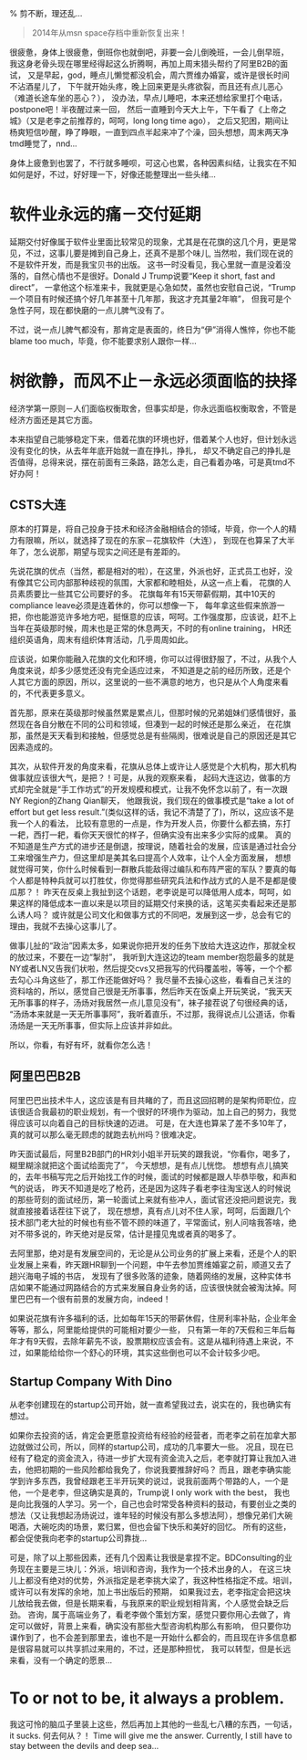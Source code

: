 % 剪不断，理还乱...

> 2014年从msn space存档中重新恢复出来！

很疲惫，身体上很疲惫，倒班你也就倒吧，非要一会儿倒晚班，一会儿倒早班， 我这身老骨头现在哪里经得起这么折腾啊，再加上周末猎头帮约了阿里B2B的面试， 又是早起，god，睡点儿懒觉都没机会，周六贾维办婚宴，或许是很长时间不沾酒星儿了， 下午就开始头疼，晚上回来更是头疼欲裂，而且还有点儿恶心（难道长途车坐的恶心？）， 没办法，早点儿睡吧，本来还想给家里打个电话，postpone吧！半夜醒过来一回， 然后一直睡到今天大上午，下午看了《上帝之城》（又是老李之前推荐的，呵呵，long long time ago）， 之后又犯困，期间让杨爽短信吵醒，睁了睁眼，一直到四点半起来冲了个澡，回头想想，周末两天净tmd睡觉了，nnd...

身体上疲惫到也罢了，不行就多睡呗，可这心也累，各种因素纠结，让我实在不知如何是好，不过，好好理一下，好像还能整理出一些头绪...

# 软件业永远的痛－交付延期

延期交付好像属于软件业里面比较常见的现象，尤其是在花旗的这几个月，更是常见，不过，这事儿要是摊到自己身上，还真不是那个味儿, 当然啦，我们现在说的不是软件开发，而是我宝贝书的出版。 这书一时没看见，我心里就一直是没着没落的，自然心情也不是很好。Donald J Trump说要“Keep it short, fast and direct”， 一拿他这个标准来卡，我就更是心急如焚，虽然也安慰自己说，“Trump一个项目有时候还搞个好几年甚至十几年那，我这才充其量2年嘛”， 但我可是个急性子阿，现在都快磨的一点儿脾气没有了。

不过，说一点儿脾气都没有，那肯定是表面的，终日为“伊”消得人憔悴，你也不能blame too much，毕竟，你不能要求别人跟你一样...

# 树欲静，而风不止－永远必须面临的抉择

经济学第一原则－人们面临权衡取舍，但事实却是，你永远面临权衡取舍，不管是经济方面还是其它方面。

本来指望自己能够稳定下来，借着花旗的环境也好，借着某个人也好，但计划永远没有变化的快，从去年年底开始就一直在挣扎，挣扎， 却又不确定自己的挣扎是否值得，总得来说，摆在前面有三条路，路怎么走，自己看着办咯，可是真tmd不好办阿！

## CSTS大连

原本的打算是，将自己投身于技术和经济金融相结合的领域，毕竟，你一个人的精力有限嘛，所以，就选择了现在的东家－花旗软件（大连）， 到现在也算呆了大半年了，怎么说那，期望与现实之间还是有差距的。

先说花旗的优点（当然，都是相对的啦），在这里，外派也好，正式员工也好，没有像其它公司内部那种歧视的氛围，大家都和睦相处，从这一点上看， 花旗的人员素质要比一些其它公司要好的多。 花旗每年有15天带薪假期，其中10天的compliance leave必须是连着休的，你可以想像一下， 每年拿这些假来旅游一把，你也能游览许多地方吧，挺惬意的应该，呵呵。工作强度那，应该说，赶不上当年在英级那时候，周末也是正常的休息两天，不时的有online training， HR还组织英语角，周末有组织体育活动，几乎周周如此。

应该说，如果你能融入花旗的文化和环境，你可以过得很舒服了，不过，从我个人角度来说，却多少感觉还没有完全适应过来， 不知道是之前的经历所致，还是个人其它方面的原因，所以，这里说的一些不满意的地方，也只是从个人角度来看的，不代表更多意义。

首先那，原来在英级那时候虽然累是累点儿，但那时候的兄弟姐妹们感情很好，虽然现在各自分散在不同的公司和领域，但凑到一起的时候还是那么亲近， 在花旗那，虽然是天天看到和接触，但感觉总是有些隔阂，很难说是自己的原因还是其它因素造成的。

其次，从软件开发的角度来看，花旗从总体上或许让人感觉是个大机构，那大机构做事就应该很大气，是把？！可是，从我的观察来看， 起码大连这边，做事的方式却完全就是“手工作坊式”的开发规模和模式，让我不免怀念以前了，有一次跟NY Region的Zhang Qian聊天， 他跟我说，我们现在的做事模式是“take a lot of effort but get less result.”(类似这样的话，我记不清楚了了)，所以，这应该不是我一个人的看法， 比较有意思的一点是，作为开发人员，你要什么都去搞，东打一耙，西打一耙，看你天天很忙的样子，但确实没有出来多少实际的成果。 真的不知道是生产方式的进步还是倒退，按理说，随着社会的发展，应该是通过社会分工来增强生产力，但这里却是美其名曰提高个人效率，让个人全方面发展， 想想就觉得可笑，你什么时候看到一群散兵能敌得过编队和布阵严密的军队？要真的每个人都是特种兵就可以打胜仗，你觉得那些研究兵法和作战方式的人是不是都是傻瓜那？！ 昨天在反桌上我扯到这个话题，老李说是可以降低用人成本，呵呵，如果这样的降低成本一直以来是以项目的延期交付来换的话，这笔买卖看起来还是那么诱人吗？ 或许就是公司文化和做事方式的不同吧，发展到这一步，总会有它的理由，我就不去操心这事儿了。

做事儿扯的“政治”因素太多，如果说你把开发的任务下放给大连这边作，那就全权的放过来，不要在一边“掣肘”， 我听到大连这边的team member抱怨最多的就是NY或者LN又告我们状啦，然后提交cvs又把我写的代码覆盖啦，等等，一个个都去勾心斗角这些了，那工作还能做好吗？ 我尽量不去操心这些，看看自己关注的资料啥的，所以，感觉自己很是无所事事，然后昨天在饭桌上开玩笑说，“我天天无所事事的样子，汤炀对我居然一点儿意见没有”，袜子接茬说了句很经典的话， “汤炀本来就是一天无所事事阿”，我听着直乐，不过那，我得说点儿公道话，你看汤炀是一天无所事事，但实际上应该并非如此。

所以，你看，有好有坏，就看你怎么选！

## 阿里巴巴B2B

阿里巴巴出技术牛人，这应该是有目共睹的了，而且这回招聘的是架构师职位，应该很适合我最初的职业规划，有一个很好的环境作为驱动，加上自己的努力，我觉得应该可以向着自己的目标快速的迈进。 可是，在大连也算呆了差不多10年了，真的就可以那么毫无顾虑的就跑去杭州吗？很难决定。

昨天面试最后，阿里B2B部门的HR刘小姐半开玩笑的跟我说，“你看你，喝多了，糊里糊涂就把这个面试给面完了”， 今天想想，是有点儿恍惚。 想想有点儿搞笑的，去年书稿写完之后开始找工作的时候，面试的时候都是跟人毕恭毕敬，和声和气的说话， 昨天不知道是吃了枪药，还是因为这阵子看老李往淘宝送人的时候说的那些苛刻的面试经历，第一轮面试上来就有些冲人，面试官还没把问题说完，我就直接接着话茬往下说了， 现在想想，真有点儿对不住人家，呵呵，后面跟几个技术部门老大扯的时候也有些不管不顾的味道了，平常面试，别人问啥我答啥，绝对不带多说的，昨天绝对是反常，估计是撞见鬼或者真的喝多了。

去阿里那，绝对是有发展空间的，无论是从公司业务的扩展上来看，还是个人的职业发展上来看，昨天跟HR聊到一个问题，中午去参加贾维婚宴之前，顺道又去了趟兴海电子城的书店， 发现有了很多败落的迹象，随着网络的发展，这种实体书店如果不能通过网路结合的方式来发展自身业务的话，应该很快就会被淘汰掉。阿里巴巴有一个很有前景的发展方向，indeed！

如果说花旗有许多福利的话，比如每年15天的带薪休假，住房利率补贴，企业年金等等，那么，阿里能给提供的可能相对要少一些， 只有第一年的7天假和三年后每年才有9天假，去除年薪先不谈，股票期权应该会有。这是从福利待遇上来说，不过，如果能给给你一个舒心的环境，其实这些倒也可以不会计较多少吧。

## Startup Company With Dino

从老李创建现在的startup公司开始，就一直希望我过去，说实在的，我也确实有想过。

如果你去投资的话，肯定会更愿意投资给有经验的经营者，而老李之前在加拿大那边就做过公司，所以，同样的startup公司，成功的几率要大一些。 况且，现在已经有了稳定的资金流入，待进一步扩大现有资金流入之后，老李就打算让我加入进去，他把初期的一些风险都给我免了，你说我要推辞好吗？ 而且，跟老李确实能学到许多东西，我曾经跟老王半开玩笑的说过，说我前面两个带路的人，一个是他，一个是老李，但这确实是真的，Trump说 I only work with the best， 我也是向比我强的人学习。另一个，自己也会时常受各种资料的鼓动，有要创业之类的想法（又让我想起汤炀说过，谁年轻的时候没有那么多想法阿），想像兄弟们大碗喝酒，大碗吃肉的场景，累归累，但也会留下快乐和美好的回忆。 所有的这些，都会促使我向老李的startup公司靠拢...

可是，除了以上那些因素，还有几个因素让我很是拿捏不定。BDConsulting的业务现在主要是三块儿：外派，培训和咨询，我作为一个技术出身的人， 在这三块儿上都没有绝对的优势，外派指定是老李挑大梁了，我这种性格指定不成。培训，或许可以有发挥的余地，加上书出版后的预期， 如果我过去，老李指定会把这块儿放给我去做，但是长期来看，与我原来的职业规划相背离，个人感觉会缺乏后劲。 咨询，属于高端业务了，看老李做个策划方案，感觉只要你用心去做了，肯定可以做好，背景上来看，确实没有那些大型咨询机构那么有影响， 但只要你功课作到了，也不会差到那里去，谁也不是一开始什么都会的，而且现在许多信息都是很容易就可以共享抓过来用的，不过，还是那种担忧， 我可以转型，但是长远来看，没有一个确定的愿景...

# To or not to be, it always a problem.

我这可怜的脑瓜子里装上这些，然后再加上其他的一些乱七八糟的东西，一句话，it sucks. 何去何从？！ Time will give me the answer. Currently, I still have to stay between the devils and deep sea... 



